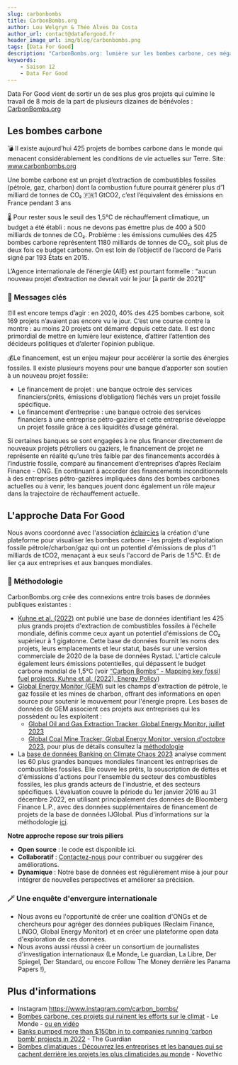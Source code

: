 ```yaml
---
slug: carbonbombs
title: CarbonBombs.org
author: Lou Welgryn & Théo Alves Da Costa
author_url: contact@dataforgood.fr
header_image_url: img/blog/carbonbombs.png
tags: [Data For Good]
description: "CarbonBombs.org: lumière sur les bombes carbone, ces méga-projets fossiles qui menacent nos engagements climatiques. Une plateforme de vulgarisation et visualization propulsée par un consortium de journalistes d'investigations et d'ONGs."
keywords:
    - Saison 12
    - Data For Good
---
```


Data For Good vient de sortir un de ses plus gros projets qui culmine le travail de 8 mois de la part de plusieurs dizaines de bénévoles : [CarbonBombs.org](https://www.carbonbombs.org/)

## Les bombes carbone

💣 Il existe aujourd’hui 425 projets de bombes carbone dans le monde qui menacent considérablement les conditions de vie actuelles sur Terre. Site: www.carbonbombs.org

Une bombe carbone est un projet d’extraction de combustibles fossiles (pétrole, gaz, charbon) dont la combustion future pourrait générer plus d’1 milliard de tonnes de CO₂
🇫🇷1 GtCO2, c’est l’équivalent des émissions en France pendant 3 ans

🌡 Pour rester sous le seuil des 1,5°C de réchauffement climatique, un budget a été établi : nous ne devons pas émettre plus de 400 à 500 milliards de tonnes de CO₂. Problème : les émissions cumulées des 425 bombes carbone représentent 1180 milliards de tonnes de CO₂, soit plus de deux fois ce budget carbone. On est loin de l’objectif de l’accord de Paris signé par 193 États en 2015.

L’Agence internationale de l’énergie (AIE) est pourtant formelle : “aucun nouveau projet d’extraction ne devrait voir le jour [à partir de 2021]”

### 📣 Messages clés
⏰Il est encore temps d’agir : en 2020, 40% des 425 bombes carbone, soit 169 projets n’avaient pas encore vu le jour. C’est une course contre la montre : au moins 20 projets ont démarré depuis cette date. Il est donc primordial de mettre en lumière leur existence, d’attirer l’attention des décideurs politiques et d’alerter l’opinion publique.

💰Le financement, est un enjeu majeur pour accélérer la sortie des énergies fossiles. Il existe plusieurs moyens pour une banque d’apporter son soutien à un nouveau projet fossile:

- Le financement de projet : une banque octroie des services financiers(prêts, émissions d’obligation) fléchés vers un projet fossile spécifique.
- Le financement d’entreprise : une banque octroie des services financiers à une entreprise pétro-gazière et cette entreprise développe un projet fossile grâce à ces liquidités d’usage général.

Si certaines banques se sont engagées à ne plus financer directement de nouveaux projets pétroliers ou gaziers, le financement de projet ne représente en réalité qu’une très faible par des financements accordés à l’industrie fossile, comparé au financement d’entreprises d’après Reclaim Finance - ONG. En continuant à accorder des financements inconditionnels à des entreprises pétro-gazières impliquées dans des bombes carbones actuelles ou à venir, les banques jouent donc également un rôle majeur dans la trajectoire de réchauffement actuelle.

## L'approche Data For Good

Nous avons coordonné avec l'association [éclaircies](https://eclaircies.co) la création d'une plateforme pour visualiser les bombes carbone - les projets d'exploitation fossile pétrole/charbon/gaz qui ont un potentiel d'émissions de plus d'1 milliards de tCO2, menaçant à eux seuls l'accord de Paris de 1.5°C. Et de lier ça aux entreprises et aux banques mondiales.

### 🪩 Méthodologie

CarbonBombs.org crée des connexions entre trois bases de données publiques existantes :

- [Kuhne et al. (2022)](https://www.sciencedirect.com/science/article/pii/S0301421522001756) ont publié une base de données identifiant les 425 plus grands projets d'extraction de combustibles fossiles à l'échelle mondiale, définis comme ceux ayant un potentiel d'émissions de CO₂ supérieur à 1 gigatonne. Cette base de données fournit les noms des projets, leurs emplacements et leur statut, basés sur une version commerciale de 2020 de la base de données Rystad. L'article calcule également leurs émissions potentielles, qui dépassent le budget carbone mondial de 1,5°C (voir [“Carbon Bombs” - Mapping key fossil fuel projects, Kuhne et al. (2022), Energy Policy](https://www.sciencedirect.com/science/article/pii/S0301421522001756))
- [Global Energy Monitor (GEM)](https://globalenergymonitor.org/) suit les champs d'extraction de pétrole, le gaz fossile et les mines de charbon, offrant des informations en open source pour soutenir le mouvement pour l'énergie propre. Les bases de données de GEM associent ces projets aux entreprises qui les possèdent ou les exploitent :
  - [Global Oil and Gas Extraction Tracker, Global Energy Monitor, juillet 2023](https://globalenergymonitor.org/projects/global-oil-gas-extraction-tracker/)
  - [Global Coal Mine Tracker, Global Energy Monitor, version d'octobre 2023](https://globalenergymonitor.org/projects/global-coal-mine-tracker/), pour plus de détails consultez la [méthodologie](https://globalenergymonitor.org/projects/global-coal-mine-tracker/methodology/)
- La [base de données Banking on Climate Chaos 2023](https://www.bankingonclimatechaos.org/) analyse comment les 60 plus grandes banques mondiales financent les entreprises de combustibles fossiles. Elle couvre les prêts, la souscription de dettes et d'émissions d'actions pour l'ensemble du secteur des combustibles fossiles, les plus grands acteurs de l'industrie, et des secteurs spécifiques. L'évaluation couvre la période du 1er janvier 2016 au 31 décembre 2022, en utilisant principalement des données de Bloomberg Finance L.P., avec des données supplémentaires de financement de projets de la base de données IJGlobal. Plus d'informations sur la méthodologie [ici](https://www.bankingonclimatechaos.org/wp-content/uploads/2023/05/Methodology-FAQ_Banking-on-Climate-Chaos-2023.pdf).

**Notre approche repose sur trois piliers**
- **Open source** : le code est disponible ici.
- **Collaboratif** : [Contactez-nous](https://www.carbonbombs.org/contact) pour contribuer ou suggérer des améliorations.
- **Dynamique** : Notre base de données est régulièrement mise à jour pour intégrer de nouvelles perspectives et améliorer sa précision.

### 🪄 Une enquête d'envergure internationale
- Nous avons eu l'opportunité de créer une coalition d'ONGs et de chercheurs pour agréger des données publiques (Reclaim Finance, LINGO, Global Energy Monitor) et en créer une plateforme open data d'exploration de ces données.
- Nous avons aussi réussi à créer un consortium de journalistes d'investigation internationaux (Le Monde, Le guardian, La Libre, Der Spiegel, Der Standard, ou encore Follow The Money derrière les Panama Papers !), 

## Plus d'informations

- Instagram https://www.instagram.com/carbon_bombs/
- [Bombes carbone, ces projets qui ruinent les efforts sur le climat](https://www.lemonde.fr/les-decodeurs/visuel/2023/10/31/bombes-carbone-ces-projets-fossiles-qui-ruinent-les-efforts-pour-le-climat_6197484_4355770.html) - Le Monde - [ou en vidéo](https://www.lemonde.fr/planete/video/2023/10/31/video-qui-se-cache-derriere-les-bombes-carbone_6197489_3244.html)
- [Banks pumped more than $150bn in to companies running ‘carbon bomb’ projects in 2022](https://www.theguardian.com/environment/2023/oct/31/banks-pumped-more-than-150bn-in-to-companies-running-carbon-bomb-projects-in-2022) - The Guardian
- [Bombes climatiques : Découvrez les entreprises et les banques qui se cachent derrière les projets les plus climaticides au monde](https://www.novethic.fr/actualite/environnement/climat/isr-rse/bombes-climatiques-decouvrez-les-entreprises-et-les-banques-qui-se-cachent-derriere-les-projets-les-plus-climaticides-au-monde-151859.html) - Novethic
